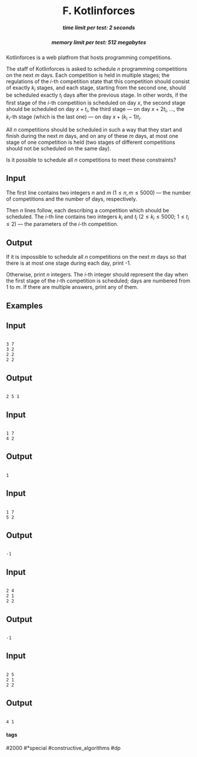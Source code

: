 <h1 style='text-align: center;'> F. Kotlinforces</h1>

<h5 style='text-align: center;'>time limit per test: 2 seconds</h5>
<h5 style='text-align: center;'>memory limit per test: 512 megabytes</h5>

Kotlinforces is a web platfrom that hosts programming competitions.

The staff of Kotlinforces is asked to schedule $n$ programming competitions on the next $m$ days. Each competition is held in multiple stages; the regulations of the $i$-th competition state that this competition should consist of exactly $k_i$ stages, and each stage, starting from the second one, should be scheduled exactly $t_i$ days after the previous stage. In other words, if the first stage of the $i$-th competition is scheduled on day $x$, the second stage should be scheduled on day $x+t_i$, the third stage — on day $x+2t_i$, ..., the $k_i$-th stage (which is the last one) — on day $x+(k_i-1)t_i$.

All $n$ competitions should be scheduled in such a way that they start and finish during the next $m$ days, and on any of these $m$ days, at most one stage of one competition is held (two stages of different competitions should not be scheduled on the same day).

Is it possible to schedule all $n$ competitions to meet these constraints?

## Input

The first line contains two integers $n$ and $m$ ($1 \le n, m \le 5000$) — the number of competitions and the number of days, respectively.

Then $n$ lines follow, each describing a competition which should be scheduled. The $i$-th line contains two integers $k_i$ and $t_i$ ($2 \le k_i \le 5000$; $1 \le t_i \le 2$) — the parameters of the $i$-th competition.

## Output

If it is impossible to schedule all $n$ competitions on the next $m$ days so that there is at most one stage during each day, print -1.

Otherwise, print $n$ integers. The $i$-th integer should represent the day when the first stage of the $i$-th competition is scheduled; days are numbered from $1$ to $m$. If there are multiple answers, print any of them.

## Examples

## Input


```

3 7
3 2
2 2
2 2

```
## Output


```

2 5 1

```
## Input


```

1 7
4 2

```
## Output


```

1

```
## Input


```

1 7
5 2

```
## Output


```

-1

```
## Input


```

2 4
2 1
2 2

```
## Output


```

-1

```
## Input


```

2 5
2 1
2 2

```
## Output


```

4 1

```


#### tags 

#2000 #*special #constructive_algorithms #dp 